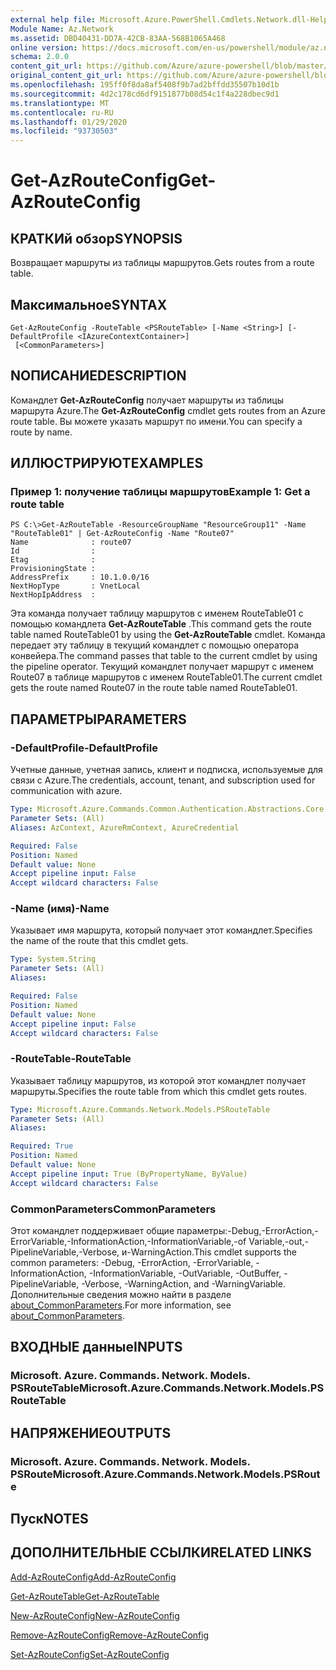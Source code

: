 ```yaml
---
external help file: Microsoft.Azure.PowerShell.Cmdlets.Network.dll-Help.xml
Module Name: Az.Network
ms.assetid: DBD40431-DD7A-42CB-83AA-568B1065A468
online version: https://docs.microsoft.com/en-us/powershell/module/az.network/get-azrouteconfig
schema: 2.0.0
content_git_url: https://github.com/Azure/azure-powershell/blob/master/src/Network/Network/help/Get-AzRouteConfig.md
original_content_git_url: https://github.com/Azure/azure-powershell/blob/master/src/Network/Network/help/Get-AzRouteConfig.md
ms.openlocfilehash: 195ff0f8da8af5408f9b7ad2bffdd35507b10d1b
ms.sourcegitcommit: 4d2c178cd6df9151877b08d54c1f4a228dbec9d1
ms.translationtype: MT
ms.contentlocale: ru-RU
ms.lasthandoff: 01/29/2020
ms.locfileid: "93730503"
---
```

# <span data-ttu-id="3c824-101">Get-AzRouteConfig</span><span class="sxs-lookup"><span data-stu-id="3c824-101">Get-AzRouteConfig</span></span>

## <span data-ttu-id="3c824-102">КРАТКИй обзор</span><span class="sxs-lookup"><span data-stu-id="3c824-102">SYNOPSIS</span></span>
<span data-ttu-id="3c824-103">Возвращает маршруты из таблицы маршрутов.</span><span class="sxs-lookup"><span data-stu-id="3c824-103">Gets routes from a route table.</span></span>

## <span data-ttu-id="3c824-104">Максимальное</span><span class="sxs-lookup"><span data-stu-id="3c824-104">SYNTAX</span></span>

```
Get-AzRouteConfig -RouteTable <PSRouteTable> [-Name <String>] [-DefaultProfile <IAzureContextContainer>]
 [<CommonParameters>]
```

## <span data-ttu-id="3c824-105">NОПИСАНИЕ</span><span class="sxs-lookup"><span data-stu-id="3c824-105">DESCRIPTION</span></span>
<span data-ttu-id="3c824-106">Командлет **Get-AzRouteConfig** получает маршруты из таблицы маршрута Azure.</span><span class="sxs-lookup"><span data-stu-id="3c824-106">The **Get-AzRouteConfig** cmdlet gets routes from an Azure route table.</span></span>
<span data-ttu-id="3c824-107">Вы можете указать маршрут по имени.</span><span class="sxs-lookup"><span data-stu-id="3c824-107">You can specify a route by name.</span></span>

## <span data-ttu-id="3c824-108">ИЛЛЮСТРИРУЮТ</span><span class="sxs-lookup"><span data-stu-id="3c824-108">EXAMPLES</span></span>

### <span data-ttu-id="3c824-109">Пример 1: получение таблицы маршрутов</span><span class="sxs-lookup"><span data-stu-id="3c824-109">Example 1: Get a route table</span></span>
```
PS C:\>Get-AzRouteTable -ResourceGroupName "ResourceGroup11" -Name "RouteTable01" | Get-AzRouteConfig -Name "Route07"
Name              : route07
Id                : 
Etag              : 
ProvisioningState : 
AddressPrefix     : 10.1.0.0/16
NextHopType       : VnetLocal
NextHopIpAddress  :
```

<span data-ttu-id="3c824-110">Эта команда получает таблицу маршрутов с именем RouteTable01 с помощью командлета **Get-AzRouteTable** .</span><span class="sxs-lookup"><span data-stu-id="3c824-110">This command gets the route table named RouteTable01 by using the **Get-AzRouteTable** cmdlet.</span></span>
<span data-ttu-id="3c824-111">Команда передает эту таблицу в текущий командлет с помощью оператора конвейера.</span><span class="sxs-lookup"><span data-stu-id="3c824-111">The command passes that table to the current cmdlet by using the pipeline operator.</span></span>
<span data-ttu-id="3c824-112">Текущий командлет получает маршрут с именем Route07 в таблице маршрутов с именем RouteTable01.</span><span class="sxs-lookup"><span data-stu-id="3c824-112">The current cmdlet gets the route named Route07 in the route table named RouteTable01.</span></span>

## <span data-ttu-id="3c824-113">ПАРАМЕТРЫ</span><span class="sxs-lookup"><span data-stu-id="3c824-113">PARAMETERS</span></span>

### <span data-ttu-id="3c824-114">-DefaultProfile</span><span class="sxs-lookup"><span data-stu-id="3c824-114">-DefaultProfile</span></span>
<span data-ttu-id="3c824-115">Учетные данные, учетная запись, клиент и подписка, используемые для связи с Azure.</span><span class="sxs-lookup"><span data-stu-id="3c824-115">The credentials, account, tenant, and subscription used for communication with azure.</span></span>

```yaml
Type: Microsoft.Azure.Commands.Common.Authentication.Abstractions.Core.IAzureContextContainer
Parameter Sets: (All)
Aliases: AzContext, AzureRmContext, AzureCredential

Required: False
Position: Named
Default value: None
Accept pipeline input: False
Accept wildcard characters: False
```

### <span data-ttu-id="3c824-116">-Name (имя)</span><span class="sxs-lookup"><span data-stu-id="3c824-116">-Name</span></span>
<span data-ttu-id="3c824-117">Указывает имя маршрута, который получает этот командлет.</span><span class="sxs-lookup"><span data-stu-id="3c824-117">Specifies the name of the route that this cmdlet gets.</span></span>

```yaml
Type: System.String
Parameter Sets: (All)
Aliases:

Required: False
Position: Named
Default value: None
Accept pipeline input: False
Accept wildcard characters: False
```

### <span data-ttu-id="3c824-118">-RouteTable</span><span class="sxs-lookup"><span data-stu-id="3c824-118">-RouteTable</span></span>
<span data-ttu-id="3c824-119">Указывает таблицу маршрутов, из которой этот командлет получает маршруты.</span><span class="sxs-lookup"><span data-stu-id="3c824-119">Specifies the route table from which this cmdlet gets routes.</span></span>

```yaml
Type: Microsoft.Azure.Commands.Network.Models.PSRouteTable
Parameter Sets: (All)
Aliases:

Required: True
Position: Named
Default value: None
Accept pipeline input: True (ByPropertyName, ByValue)
Accept wildcard characters: False
```

### <span data-ttu-id="3c824-120">CommonParameters</span><span class="sxs-lookup"><span data-stu-id="3c824-120">CommonParameters</span></span>
<span data-ttu-id="3c824-121">Этот командлет поддерживает общие параметры:-Debug,-ErrorAction,-ErrorVariable,-InformationAction,-InformationVariable,-of Variable,-out,-PipelineVariable,-Verbose, и-WarningAction.</span><span class="sxs-lookup"><span data-stu-id="3c824-121">This cmdlet supports the common parameters: -Debug, -ErrorAction, -ErrorVariable, -InformationAction, -InformationVariable, -OutVariable, -OutBuffer, -PipelineVariable, -Verbose, -WarningAction, and -WarningVariable.</span></span> <span data-ttu-id="3c824-122">Дополнительные сведения можно найти в разделе [about_CommonParameters](https://go.microsoft.com/fwlink/?LinkID=113216).</span><span class="sxs-lookup"><span data-stu-id="3c824-122">For more information, see [about_CommonParameters](https://go.microsoft.com/fwlink/?LinkID=113216).</span></span>

## <span data-ttu-id="3c824-123">ВХОДНЫЕ данные</span><span class="sxs-lookup"><span data-stu-id="3c824-123">INPUTS</span></span>

### <span data-ttu-id="3c824-124">Microsoft. Azure. Commands. Network. Models. PSRouteTable</span><span class="sxs-lookup"><span data-stu-id="3c824-124">Microsoft.Azure.Commands.Network.Models.PSRouteTable</span></span>

## <span data-ttu-id="3c824-125">НАПРЯЖЕНИЕ</span><span class="sxs-lookup"><span data-stu-id="3c824-125">OUTPUTS</span></span>

### <span data-ttu-id="3c824-126">Microsoft. Azure. Commands. Network. Models. PSRoute</span><span class="sxs-lookup"><span data-stu-id="3c824-126">Microsoft.Azure.Commands.Network.Models.PSRoute</span></span>

## <span data-ttu-id="3c824-127">Пуск</span><span class="sxs-lookup"><span data-stu-id="3c824-127">NOTES</span></span>

## <span data-ttu-id="3c824-128">ДОПОЛНИТЕЛЬНЫЕ ССЫЛКИ</span><span class="sxs-lookup"><span data-stu-id="3c824-128">RELATED LINKS</span></span>

[<span data-ttu-id="3c824-129">Add-AzRouteConfig</span><span class="sxs-lookup"><span data-stu-id="3c824-129">Add-AzRouteConfig</span></span>](./Add-AzRouteConfig.md)

[<span data-ttu-id="3c824-130">Get-AzRouteTable</span><span class="sxs-lookup"><span data-stu-id="3c824-130">Get-AzRouteTable</span></span>](./Get-AzRouteTable.md)

[<span data-ttu-id="3c824-131">New-AzRouteConfig</span><span class="sxs-lookup"><span data-stu-id="3c824-131">New-AzRouteConfig</span></span>](./New-AzRouteConfig.md)

[<span data-ttu-id="3c824-132">Remove-AzRouteConfig</span><span class="sxs-lookup"><span data-stu-id="3c824-132">Remove-AzRouteConfig</span></span>](./Remove-AzRouteConfig.md)

[<span data-ttu-id="3c824-133">Set-AzRouteConfig</span><span class="sxs-lookup"><span data-stu-id="3c824-133">Set-AzRouteConfig</span></span>](./Set-AzRouteConfig.md)


